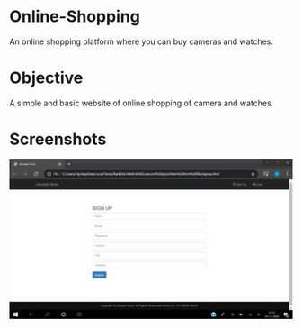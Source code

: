 # Online-Shopping
An online shopping platform where you can buy cameras and watches.

# Objective
A simple and basic website of online shopping of camera and watches. 

# Screenshots
![](Screenshots/Screenshot%20(312).png)
